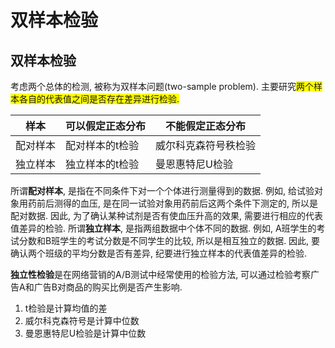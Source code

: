 # 双样本检验

## 双样本检验

考虑两个总体的检测, 被称为双样本问题(two-sample problem). 主要研究<font style="background: yellow">两个样本各自的代表值之间是否存在差异进行检验.</font>

样本|可以假定正态分布|不能假定正态分布
--|--|--
配对样本|配对样本的t检验|威尔科克森符号秩检验
独立样本|独立样本的t检验|曼恩惠特尼U检验

所谓**配对样本**, 是指在不同条件下对一个个体进行测量得到的数据. 例如, 给试验对象用药前后测得的血压, 是在同一试验对象用药前后这两个条件下测定的, 所以是配对数据. 因此, 为了确认某种试剂是否有使血压升高的效果, 需要进行相应的代表值差异的检验.
所谓**独立样本**, 是指两组数据中个体不同的数据. 例如, A班学生的考试分数和B班学生的考试分数是不同学生的比较, 所以是相互独立的数据. 因此, 要确认两个班级的平均分数是否有差异, 纪要进行独立样本的代表值差异的检验.

**独立性检验**是在网络营销的A/B测试中经常使用的检验方法, 可以通过检验考察广告A和广告B对商品的购买比例是否产生影响.

1. t检验是计算均值的差
2. 威尔科克森符号是计算中位数
3. 曼恩惠特尼U检验是计算中位数